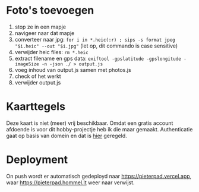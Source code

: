 # Foto's toevoegen
1. stop ze in een mapje
2. navigeer naar dat mapje
3. converteer naar jpg: `for i in *.heic(:r) ; sips -s format jpeg "$i.heic" --out "$i.jpg"` (let op, dit commando is case sensitive)
4. verwijder heic files: `rm *.heic`
5. extract filename en gps data: `exiftool -gpslatitude -gpslongitude -imageSize -n -json ./ > output.js`
8. voeg inhoud van output.js samen met photos.js
9. check of het werkt
10. verwijder output.js

# Kaarttegels
Deze kaart is niet (meer) vrij beschikbaar. Omdat een gratis account afdoende is voor dit hobby-projectje heb ik die maar gemaakt. Authenticatie gaat op basis van domein en dat is [hier](https://client.stadiamaps.com/dashboard/#/property/64790/) geregeld.

# Deployment
On push wordt er automatisch gedeployd naar https://pieterpad.vercel.app, waar https://pieterpad.hommel.lt weer naar verwijst.